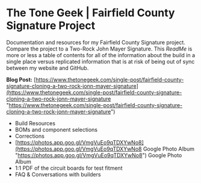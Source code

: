 # The Tone Geek | Fairfield County Signature Project
Documentation and resources for my Fairfield County Signature project. Compare the project to a Two-Rock John Mayer Signature. This *ReadMe* is more or less a table of contents for all of the information about the build in a single place versus replicated information that is at risk of being out of sync between my website and GitHub.

**Blog Post:** [https://www.thetonegeek.com/single-post/fairfield-county-signature-cloning-a-two-rock-jonn-mayer-signature](https://www.thetonegeek.com/single-post/fairfield-county-signature-cloning-a-two-rock-jonn-mayer-signature "https://www.thetonegeek.com/single-post/fairfield-county-signature-cloning-a-two-rock-jonn-mayer-signature")
- Build Resources
- BOMs and component selections
- Corrections
- [https://photos.app.goo.gl/VmgVuEo9qTDXYwNo8](https://photos.app.goo.gl/VmgVuEo9qTDXYwNo8 Google Photo Album "https://photos.app.goo.gl/VmgVuEo9qTDXYwNo8") Google Photo Album
- 1:1 PDF of the circuit boards for test fitment
- FAQ & Conversations with builders
